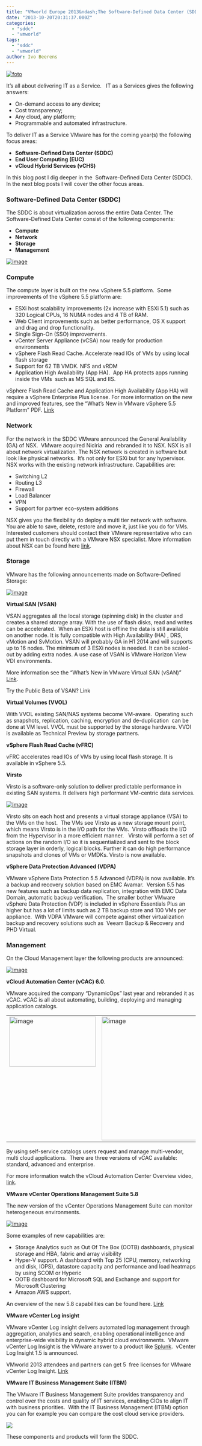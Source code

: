 ```yaml
---
title: "VMworld Europe 2013&ndash;The Software-Defined Data Center (SDDC) recap"
date: "2013-10-20T20:31:37.000Z"
categories: 
  - "sddc"
  - "vmworld"
tags: 
  - "sddc"
  - "vmworld"
author: Ivo Beerens
---
```


[![foto](images/foto_thumb.jpg "foto")](images/foto.jpg)

It’s all about delivering IT as a Service.   IT as a Services gives the following answers:

- On-demand access to any device;
- Cost transparency;
- Any cloud, any platform;
- Programmable and automated infrastructure.

To deliver IT as a Service VMware has for the coming year(s) the following focus areas:

- **Software-Defined Data Center (SDDC)**
- **End User Computing (EUC)**
- **vCloud Hybrid Services (vCHS)**

In this blog post I dig deeper in the  Software-Defined Data Center (SDDC). In the next blog posts I will cover the other focus areas.

### Software-Defined Data Center (SDDC)

The SDDC is about virtualization across the entire Data Center. The Software-Defined Data Center consist of the following components:

- **Compute**
- **Network**
- **Storage**
- **Management**

[![image](images/image_thumb3.png "image")](images/image3.png)

### Compute

The compute layer is built on the new vSphere 5.5 platform.  Some improvements of the vSphere 5.5 platform are:

- ESXi host scalability improvements (2x increase with ESXi 5.1) such as 320 Logical CPUs, 16 NUMA nodes and 4 TB of RAM.
- Web Client improvements such as better performance, OS X support and drag and drop functionality.
- Single Sign-On (SSO) improvements.
- vCenter Server Appliance (vCSA) now ready for production environments
- vSphere Flash Read Cache. Accelerate read IOs of VMs by using local flash storage
- Support for 62 TB VMDK. NFS and vRDM
- Application High Availability (App HA).  App HA protects apps running inside the VMs  such as MS SQL and IIS.

vSphere Flash Read Cache and Application High Availability (App HA) will require a vSphere Enterprise Plus license. For more information on the new and improved features, see the “What’s New in VMware vSphere 5.5 Platform” PDF. [Link](http://www.VMware.com/files/pdf/vSphere/VMware-vSphere-Platform-Whats-New.pdf)

### Network

For the network in the SDDC VMware announced the General Availability (GA) of NSX.  VMware acquired Niciria  and rebranded it to NSX. NSX is all about network virtualization. The NSX network is created in software but look like physical networks.  It’s not only for ESXi but for any hypervisor. NSX works with the existing network infrastructure. Capabilities are:

- Switching L2
- Routing L3
- Firewall
- Load Balancer
- VPN
- Support for partner eco-system additions

NSX gives you the flexibility do deploy a multi tier network with software. You are able to save, delete, restore and move it, just like you do for VMs.  Interested customers should contact their VMware representative who can put them in touch directly with a VMware NSX specialist. More information about NSX can be found here [link](http://www.VMware.com/products/nsx/#2609166141001).

### Storage

VMware has the following announcements made on Software-Defined Storage:

[![image](images/image_thumb4.png "image")](images/image4.png)

**Virtual SAN (VSAN)**

VSAN aggregates all the local storage (spinning disk) in the cluster and creates a shared storage array. With the use of flash disks, read and writes can be accelerated.  When an ESXi host is offline the data is still available on another node. It is fully compatible with High Availability (HA) , DRS, vMotion and SvMotion. VSAN will probably GA in H1 2014 and will supports up to 16 nodes. The minimum of 3 ESXi nodes is needed. It can be scaled-out by adding extra nodes. A use case of VSAN is VMware Horizon View VDI environments.

More information see the “What’s New in VMware Virtual SAN (vSAN)”  [Link](http://www.VMware.com/files/pdf/products/vsan/VMware_Virtual_SAN_Whats_New.pdf).

Try the Public Beta of VSAN? Link 

**Virtual Volumes (VVOL)**

With VVOL existing SAN/NAS systems become VM-aware.  Operating such as snapshots, replication, caching, encryption and de-duplication  can be done at VM level. VVOL must be supported by the storage hardware. VVOl is available as Technical Preview by storage partners.

**vSphere Flash Read Cache (vFRC)**

vFRC accelerates read IOs of VMs by using local flash storage. It is available in vSphere 5.5.

**Virsto**

Virsto is a software-only solution to deliver predictable performance in existing SAN systems. It delivers high performant VM-centric data services.

[![image](images/image_thumb5.png "image")](images/image5.png)

Virsto sits on each host and presents a virtual storage appliance (VSA) to the VMs on the host.  The VMs see Virsto as a new storage mount point, which means Virsto is in the I/O path for the VMs.  Virsto offloads the I/O from the Hypervisor in a more efficient manner.   Virsto will perform a set of actions on the random I/O so it is sequentialized and sent to the block storage layer in orderly, logical blocks. Further it can do high performance snapshots and clones of VMs or VMDKs. Virsto is now available.

**vSphere Data Protection Advanced (VDPA)**

VMware vSphere Data Protection 5.5 Advanced (VDPA) is now available. It’s a backup and recovery solution based on EMC Avamar.  Version 5.5 has new features such as backup data replication, integration with EMC Data Domain, automatic backup verification.  The smaller bother VMware vSphere Data Protection (VDP) is included in vSphere Essentials Plus an higher but has a lot of limits such as 2 TB backup store and 100 VMs per appliance.  With VDPA VMware will compete against other virtualization backup and recovery solutions such as  Veeam Backup & Recovery and PHD Virtual.

### Management

On the Cloud Management layer the following products are announced:

[![image](images/image_thumb6.png "image")](images/image6.png)

**vCloud Automation Center (vCAC) 6.0**. 

VMware acquired the company “DynamicOps” last year and rebranded it as vCAC. vCAC is all about automating, building, deploying and managing application catalogs. 

<table cellspacing="0" cellpadding="2" width="400" border="0"><tbody><tr><td valign="top" width="200"><a href="images/image7.png"><img title="image" style="border-left-width: 0px; border-right-width: 0px; background-image: none; border-bottom-width: 0px; padding-top: 0px; padding-left: 0px; display: inline; padding-right: 0px; border-top-width: 0px" border="0" alt="image" src="images/image_thumb7.png" width="230" height="133"></a></td><td valign="top" width="200"><a href="https://www.ivobeerens.nl/wp-content/uploads/2013/10/image8.png"><img title="image" style="border-left-width: 0px; border-right-width: 0px; background-image: none; border-bottom-width: 0px; padding-top: 0px; padding-left: 0px; margin: 0px; display: inline; padding-right: 0px; border-top-width: 0px" border="0" alt="image" src="images/image_thumb8.png" width="327" height="328"></a></td></tr></tbody></table>

By using self-service catalogs users request and manage multi-vendor, multi cloud applications.  There are three versions of vCAC available: standard, advanced and enterprise. 

For more information watch the vCloud Automation Center Overview video, [link](http://www.VMware.com/products/vcloud-automation-center/#2431280120001).

**VMware vCenter Operations Management Suite 5.8**

The new version of the vCenter Operations Management Suite can monitor heterogeneous environments.

[![image](images/image_thumb9.png "image")](images/image9.png)

Some examples of new capabilities are:

- Storage Analytics such as Out Of The Box (OOTB) dashboards, physical storage and HBA, fabric and array visibility
- Hyper-V support. A dashboard with Top 25 (CPU, memory, networking and disk, IOPS), datastore capacity and performance and load heatmaps by using SCOM or Hyperic
- OOTB dashboard for Microsoft SQL and Exchange and support for Microsoft Clustering
- Amazon AWS support.

An overview of the new 5.8 capabilities can be found here. [Link](http://blogs.VMware.com/management/2013/10/announcing-VMware-vcenter-operations-management-suite-5-8.html)

**VMware vCenter Log insight**

VMware vCenter Log insight delivers automated log management through aggregation, analytics and search, enabling operational intelligence and enterprise-wide visibility in dynamic hybrid cloud environments.  VMware vCenter Log Insight is the VMware answer to a product like [Splunk](http://www.splunk.com/).  vCenter Log Insight 1.5 is announced.

VMworld 2013 attendees and partners can get 5  free licenses for VMware vCenter Log Insight. [Link](http://info.VMware.com/content/23713_VMworld_LogInsight?src=&xyz=&cid=)

**VMware IT Business Management Suite (ITBM)**

The VMware IT Business Management Suite provides transparency and control over the costs and quality of IT services, enabling CIOs to align IT with business priorities.  With the IT Business Management (ITBM) option you can for example you can compare the cost cloud service providers.

![](images/Blog_ITBM2.png)

These components and products will form the SDDC.



